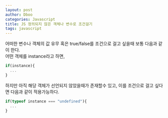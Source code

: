 ```yaml
---
layout: post
author: Dboo
categories: Javascript
title: JS 정의되지 않은 객체나 변수로 조건걸기
tags: javascript
---
```


어떠한 변수나 객체의 값 유무 혹은 true/false를 조건으로 걸고 싶을때 보통 다음과 같이 한다.  
어떤 객체를 instance라고 하면,

~~~javascript
if(instance){
  ...
}
~~~

하지만 아직 해당 객체가 선언되지 않았을때가 존재할수 있고, 이를 조건으로 걸고 싶다면 다음과 같이 적용가능하다.

~~~javascript
if(typeof instance === "undefined"){
  ...
}
~~~
